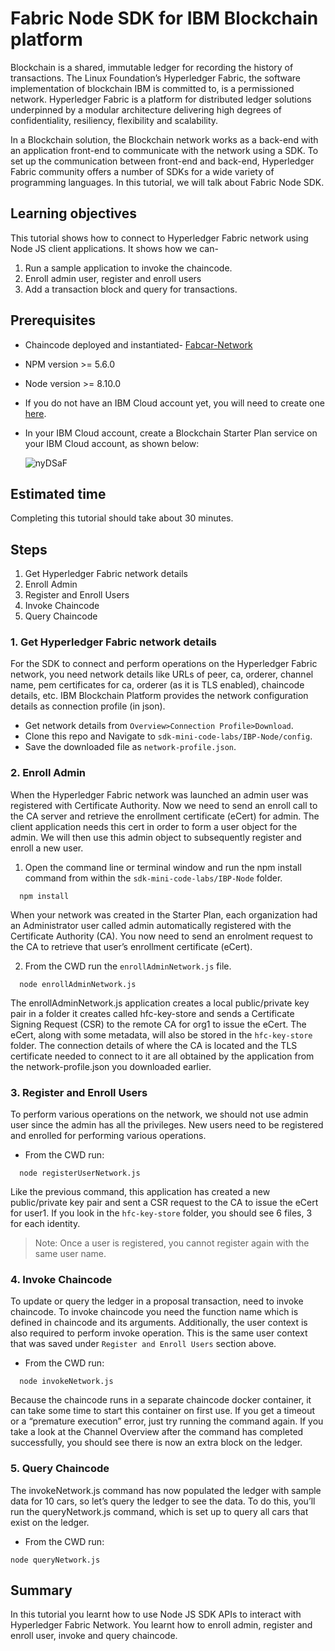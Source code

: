 # Fabric Node SDK for IBM Blockchain platform

Blockchain is a shared, immutable ledger for recording the history of transactions. The Linux Foundation’s Hyperledger Fabric, the software implementation of blockchain IBM is committed to, is a permissioned network. Hyperledger Fabric is a platform for distributed ledger solutions underpinned by a modular architecture delivering high degrees of confidentiality, resiliency, flexibility and scalability.

In a Blockchain solution, the Blockchain network works as a back-end with an application front-end to communicate with the network using a SDK. To set up the communication between front-end and back-end, Hyperledger Fabric community offers a number of SDKs for a wide variety of programming languages. In this tutorial, we will talk about Fabric Node SDK. 



## Learning objectives

This tutorial shows how to connect to Hyperledger Fabric network using Node JS client applications. It shows how we can-
1. Run a sample application to invoke the chaincode.
2. Enroll admin user, register and enroll users
3. Add a transaction block and query for transactions.


## Prerequisites

- Chaincode deployed and instantiated- [Fabcar-Network](https://github.com/hyperledger/fabric-sdk-rest/blob/master/tests/input/src/fabcar/fabcar.go)
- NPM version >= 5.6.0
- Node version >= 8.10.0
- If you do not have an IBM Cloud account yet, you will need to create one [here](https://cloud.ibm.com/resources).
- In your IBM Cloud account, create a Blockchain Starter Plan service on your IBM Cloud account, as shown below:


  ![nyDSaF](https://i.makeagif.com/media/4-11-2018/nyDSaF.gif)


## Estimated time

Completing this tutorial should take about 30 minutes.

## Steps
1. Get Hyperledger Fabric network details
2. Enroll Admin
3. Register and Enroll Users
4. Invoke Chaincode
5. Query Chaincode


### 1. Get Hyperledger Fabric network details

For the SDK to connect and perform operations on the Hyperledger Fabric network, you need network details like URLs of peer, ca, orderer, channel name, pem certificates for ca, orderer (as it is TLS enabled), chaincode details, etc. IBM Blockchain Platform provides the network configuration details as connection profile (in json). 

* Get network details from `Overview>Connection Profile>Download`. 
* Clone this repo and Navigate to `sdk-mini-code-labs/IBP-Node/config`.
* Save the downloaded file as `network-profile.json`.

### 2. Enroll Admin

When the Hyperledger Fabric network was launched an admin user was registered with Certificate Authority. Now we need to send an enroll call to the CA server and retrieve the enrollment certificate (eCert) for admin. The client application needs this cert in order to form a user object for the admin. We will then use this admin object to subsequently register and enroll a new user.

1. Open the command line or terminal window and run the npm install command from within the `sdk-mini-code-labs/IBP-Node` folder.

``` 
  npm install
```

When your network was created in the Starter Plan, each organization had an Administrator user called admin automatically registered with the Certificate Authority (CA). You now need to send an enrolment request to the CA to retrieve that user’s enrollment certificate (eCert).

2. From the CWD run the `enrollAdminNetwork.js` file.

``` 
  node enrollAdminNetwork.js
```

The enrollAdminNetwork.js application creates a local public/private key pair in a folder it creates called hfc-key-store and sends a Certificate Signing Request (CSR) to the remote CA for org1 to issue the eCert. The eCert, along with some metadata, will also be stored in the `hfc-key-store` folder. The connection details of where the CA is located and the TLS certificate needed to connect to it are all obtained by the application from the network-profile.json you downloaded earlier.

### 3. Register and Enroll Users
To perform various operations on the network, we should not use admin user since the admin has all the privileges. New users need to be registered and enrolled for performing various operations. 

* From the CWD run:

```
  node registerUserNetwork.js
```


Like the previous command, this application has created a new public/private key pair and sent a CSR request to the CA to issue the eCert for user1. If you look in the `hfc-key-store` folder, you should see 6 files, 3 for each identity.
> Note: Once a user is registered, you cannot register again with the same user name.

### 4. Invoke Chaincode
 
To update or query the ledger in a proposal transaction, need to invoke chaincode. To invoke chaincode you need the function name which is defined in chaincode and its arguments. Additionally, the user context is also required to perform invoke operation. This is the same user context that was saved under `Register and Enroll Users` section above. 

* From the CWD run:

```
  node invokeNetwork.js
```

Because the chaincode runs in a separate chaincode docker container, it can take some time to start this container on first use. If you get a timeout or a “premature execution” error, just try running the command again. If you take a look at the Channel Overview after the command has completed successfully, you should see there is now an extra block on the ledger.

### 5. Query Chaincode

The invokeNetwork.js command has now populated the ledger with sample data for 10 cars, so let’s query the ledger to see the data. To do this, you’ll run the queryNetwork.js command, which is set up to query all cars that exist on the ledger.

* From the CWD run:

```
node queryNetwork.js
```
## Summary

In this tutorial you learnt how to use Node JS SDK APIs to interact with Hyperledger Fabric Network. You learnt how to enroll admin, register and enroll user, invoke and query chaincode.
